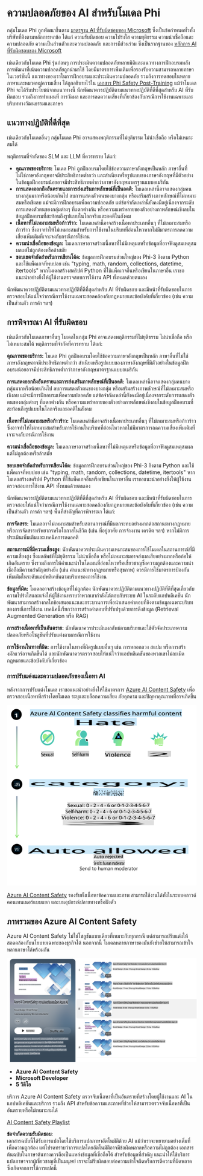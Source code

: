 # ความปลอดภัยของ AI สำหรับโมเดล Phi  
กลุ่มโมเดล Phi ถูกพัฒนาขึ้นตาม [มาตรฐาน AI ที่รับผิดชอบของ Microsoft](https://query.prod.cms.rt.microsoft.com/cms/api/am/binary/RE5cmFl) ซึ่งเป็นข้อกำหนดทั่วทั้งบริษัทที่อิงตามหลักการหกข้อ ได้แก่ ความรับผิดชอบ ความโปร่งใส ความยุติธรรม ความน่าเชื่อถือและความปลอดภัย ความเป็นส่วนตัวและความปลอดภัย และการมีส่วนร่วม ซึ่งเป็นรากฐานของ [หลักการ AI ที่รับผิดชอบของ Microsoft](https://www.microsoft.com/ai/responsible-ai)

เช่นเดียวกับโมเดล Phi รุ่นก่อนๆ การประเมินความปลอดภัยหลายมิติและแนวทางการฝึกอบรมหลังการพัฒนาที่เน้นความปลอดภัยถูกนำมาใช้ โดยมีมาตรการเพิ่มเติมเพื่อรองรับความสามารถหลายภาษาในเวอร์ชันนี้ แนวทางของเราในการฝึกอบรมและประเมินความปลอดภัย รวมถึงการทดสอบในหลายภาษาและหมวดหมู่ความเสี่ยง ได้ถูกอธิบายไว้ใน [เอกสาร Phi Safety Post-Training](https://arxiv.org/abs/2407.13833) แม้ว่าโมเดล Phi จะได้รับประโยชน์จากแนวทางนี้ นักพัฒนาควรปฏิบัติตามแนวทางปฏิบัติที่ดีที่สุดสำหรับ AI ที่รับผิดชอบ รวมถึงการทำแผนที่ การวัดผล และการลดความเสี่ยงที่เกี่ยวข้องกับกรณีการใช้งานเฉพาะและบริบททางวัฒนธรรมและภาษา  

## แนวทางปฏิบัติที่ดีที่สุด  

เช่นเดียวกับโมเดลอื่นๆ กลุ่มโมเดล Phi อาจแสดงพฤติกรรมที่ไม่ยุติธรรม ไม่น่าเชื่อถือ หรือไม่เหมาะสมได้  

พฤติกรรมที่จำกัดของ SLM และ LLM ที่ควรทราบ ได้แก่:  

- **คุณภาพของบริการ:** โมเดล Phi ถูกฝึกอบรมโดยใช้ข้อความภาษาอังกฤษเป็นหลัก ภาษาอื่นที่ไม่ใช่ภาษาอังกฤษอาจมีประสิทธิภาพต่ำกว่า และสำเนียงหรือรูปแบบของภาษาอังกฤษที่มีตัวอย่างในข้อมูลฝึกอบรมน้อยอาจมีประสิทธิภาพต่ำกว่าภาษาอังกฤษมาตรฐานแบบอเมริกัน  
- **การแสดงออกถึงอันตรายและการส่งเสริมภาพลักษณ์ที่เป็นอคติ:** โมเดลเหล่านี้อาจแสดงกลุ่มคนบางกลุ่มมากหรือน้อยเกินไป ลบการแสดงตัวตนของบางกลุ่ม หรือเสริมสร้างภาพลักษณ์ที่ไม่เหมาะสมหรือเชิงลบ แม้จะมีการฝึกอบรมเพื่อความปลอดภัย แต่ข้อจำกัดเหล่านี้ยังคงมีอยู่เนื่องจากระดับการแสดงตัวตนของกลุ่มต่างๆ ที่แตกต่างกัน หรือความแพร่หลายของตัวอย่างภาพลักษณ์เชิงลบในข้อมูลฝึกอบรมที่สะท้อนถึงรูปแบบในโลกจริงและอคติในสังคม  
- **เนื้อหาที่ไม่เหมาะสมหรือก้าวร้าว:** โมเดลเหล่านี้อาจสร้างเนื้อหาประเภทอื่นๆ ที่ไม่เหมาะสมหรือก้าวร้าว ซึ่งอาจทำให้ไม่เหมาะสมสำหรับการใช้งานในบริบทที่อ่อนไหวหากไม่มีมาตรการลดความเสี่ยงเพิ่มเติมที่เจาะจงกับกรณีการใช้งาน  
- **ความน่าเชื่อถือของข้อมูล:** โมเดลภาษาอาจสร้างเนื้อหาที่ไม่มีเหตุผลหรือข้อมูลที่อาจฟังดูสมเหตุสมผลแต่ไม่ถูกต้องหรือล้าสมัย  
- **ขอบเขตจำกัดสำหรับการเขียนโค้ด:** ข้อมูลการฝึกอบรมส่วนใหญ่ของ Phi-3 อิงตาม Python และใช้แพ็คเกจที่พบบ่อย เช่น "typing, math, random, collections, datetime, itertools" หากโมเดลสร้างสคริปต์ Python ที่ใช้แพ็คเกจอื่นหรือเขียนในภาษาอื่น เราขอแนะนำอย่างยิ่งให้ผู้ใช้งานตรวจสอบการใช้งาน API ทั้งหมดด้วยตนเอง  

นักพัฒนาควรปฏิบัติตามแนวทางปฏิบัติที่ดีที่สุดสำหรับ AI ที่รับผิดชอบ และมีหน้าที่รับผิดชอบในการตรวจสอบให้แน่ใจว่ากรณีการใช้งานเฉพาะสอดคล้องกับกฎหมายและข้อบังคับที่เกี่ยวข้อง (เช่น ความเป็นส่วนตัว การค้า ฯลฯ)  

## การพิจารณา AI ที่รับผิดชอบ  

เช่นเดียวกับโมเดลภาษาอื่นๆ โมเดลในกลุ่ม Phi อาจแสดงพฤติกรรมที่ไม่ยุติธรรม ไม่น่าเชื่อถือ หรือไม่เหมาะสมได้ พฤติกรรมที่จำกัดที่ควรทราบ ได้แก่:  

**คุณภาพของบริการ:** โมเดล Phi ถูกฝึกอบรมโดยใช้ข้อความภาษาอังกฤษเป็นหลัก ภาษาอื่นที่ไม่ใช่ภาษาอังกฤษอาจมีประสิทธิภาพต่ำกว่า สำเนียงหรือรูปแบบของภาษาอังกฤษที่มีตัวอย่างในข้อมูลฝึกอบรมน้อยอาจมีประสิทธิภาพต่ำกว่าภาษาอังกฤษมาตรฐานแบบอเมริกัน  

**การแสดงออกถึงอันตรายและการส่งเสริมภาพลักษณ์ที่เป็นอคติ:** โมเดลเหล่านี้อาจแสดงกลุ่มคนบางกลุ่มมากหรือน้อยเกินไป ลบการแสดงตัวตนของบางกลุ่ม หรือเสริมสร้างภาพลักษณ์ที่ไม่เหมาะสมหรือเชิงลบ แม้จะมีการฝึกอบรมเพื่อความปลอดภัย แต่ข้อจำกัดเหล่านี้ยังคงมีอยู่เนื่องจากระดับการแสดงตัวตนของกลุ่มต่างๆ ที่แตกต่างกัน หรือความแพร่หลายของตัวอย่างภาพลักษณ์เชิงลบในข้อมูลฝึกอบรมที่สะท้อนถึงรูปแบบในโลกจริงและอคติในสังคม  

**เนื้อหาที่ไม่เหมาะสมหรือก้าวร้าว:** โมเดลเหล่านี้อาจสร้างเนื้อหาประเภทอื่นๆ ที่ไม่เหมาะสมหรือก้าวร้าว ซึ่งอาจทำให้ไม่เหมาะสมสำหรับการใช้งานในบริบทที่อ่อนไหวหากไม่มีมาตรการลดความเสี่ยงเพิ่มเติมที่เจาะจงกับกรณีการใช้งาน  

**ความน่าเชื่อถือของข้อมูล:** โมเดลภาษาอาจสร้างเนื้อหาที่ไม่มีเหตุผลหรือข้อมูลที่อาจฟังดูสมเหตุสมผลแต่ไม่ถูกต้องหรือล้าสมัย  

**ขอบเขตจำกัดสำหรับการเขียนโค้ด:** ข้อมูลการฝึกอบรมส่วนใหญ่ของ Phi-3 อิงตาม Python และใช้แพ็คเกจที่พบบ่อย เช่น "typing, math, random, collections, datetime, itertools" หากโมเดลสร้างสคริปต์ Python ที่ใช้แพ็คเกจอื่นหรือเขียนในภาษาอื่น เราขอแนะนำอย่างยิ่งให้ผู้ใช้งานตรวจสอบการใช้งาน API ทั้งหมดด้วยตนเอง  

นักพัฒนาควรปฏิบัติตามแนวทางปฏิบัติที่ดีที่สุดสำหรับ AI ที่รับผิดชอบ และมีหน้าที่รับผิดชอบในการตรวจสอบให้แน่ใจว่ากรณีการใช้งานเฉพาะสอดคล้องกับกฎหมายและข้อบังคับที่เกี่ยวข้อง (เช่น ความเป็นส่วนตัว การค้า ฯลฯ) พื้นที่สำคัญที่ควรพิจารณา ได้แก่:  

**การจัดสรร:** โมเดลอาจไม่เหมาะสมสำหรับสถานการณ์ที่มีผลกระทบอย่างมากต่อสถานะทางกฎหมายหรือการจัดสรรทรัพยากรหรือโอกาสในชีวิต (เช่น ที่อยู่อาศัย การจ้างงาน เครดิต ฯลฯ) หากไม่มีการประเมินเพิ่มเติมและเทคนิคการลดอคติ  

**สถานการณ์ที่มีความเสี่ยงสูง:** นักพัฒนาควรประเมินความเหมาะสมของการใช้โมเดลในสถานการณ์ที่มีความเสี่ยงสูง ซึ่งผลลัพธ์ที่ไม่ยุติธรรม ไม่น่าเชื่อถือ หรือไม่เหมาะสมอาจส่งผลเสียอย่างมากหรือก่อให้เกิดอันตราย ซึ่งรวมถึงการให้คำแนะนำในโดเมนที่อ่อนไหวหรือเชี่ยวชาญซึ่งความถูกต้องและความน่าเชื่อถือมีความสำคัญอย่างยิ่ง (เช่น คำแนะนำทางกฎหมายหรือสุขภาพ) ควรมีการใช้มาตรการป้องกันเพิ่มเติมในระดับแอปพลิเคชันตามบริบทของการใช้งาน  

**ข้อมูลที่ผิด:** โมเดลอาจสร้างข้อมูลที่ไม่ถูกต้อง นักพัฒนาควรปฏิบัติตามแนวทางปฏิบัติที่ดีที่สุดเกี่ยวกับความโปร่งใสและแจ้งให้ผู้ใช้งานทราบว่าพวกเขากำลังโต้ตอบกับระบบ AI ในระดับแอปพลิเคชัน นักพัฒนาสามารถสร้างกลไกข้อเสนอแนะและกระบวนการเพื่อนำเสนอคำตอบที่อิงตามข้อมูลเฉพาะบริบทของกรณีการใช้งาน เทคนิคนี้เรียกว่าการสร้างคำตอบที่ปรับปรุงด้วยการดึงข้อมูล (Retrieval Augmented Generation หรือ RAG)  

**การสร้างเนื้อหาที่เป็นอันตราย:** นักพัฒนาควรประเมินผลลัพธ์ตามบริบทและใช้ตัวจัดประเภทความปลอดภัยหรือโซลูชันที่ปรับแต่งตามกรณีการใช้งาน  

**การใช้งานในทางที่ผิด:** การใช้งานในทางที่ผิดรูปแบบอื่นๆ เช่น การหลอกลวง สแปม หรือการสร้างมัลแวร์อาจเกิดขึ้นได้ และนักพัฒนาควรตรวจสอบให้แน่ใจว่าแอปพลิเคชันของพวกเขาไม่ละเมิดกฎหมายและข้อบังคับที่เกี่ยวข้อง  

### การปรับแต่งและความปลอดภัยของเนื้อหา AI  

หลังจากการปรับแต่งโมเดล เราขอแนะนำอย่างยิ่งให้ใช้มาตรการ [Azure AI Content Safety](https://learn.microsoft.com/azure/ai-services/content-safety/overview) เพื่อตรวจสอบเนื้อหาที่สร้างโดยโมเดล ระบุและบล็อกความเสี่ยง ภัยคุกคาม และปัญหาคุณภาพที่อาจเกิดขึ้น  

![Phi3AISafety](../../../../../translated_images/01.phi3aisafety.b950fac78d0cda701abf8181b3cfdabf328f70d0d5c096d5ebf842a2db62615f.th.png)  

[Azure AI Content Safety](https://learn.microsoft.com/azure/ai-services/content-safety/overview) รองรับทั้งเนื้อหาข้อความและภาพ สามารถใช้งานได้ทั้งในระบบคลาวด์ คอนเทนเนอร์แบบแยก และบนอุปกรณ์ปลายทางหรือฝังตัว  

## ภาพรวมของ Azure AI Content Safety  

Azure AI Content Safety ไม่ใช่โซลูชันแบบเดียวที่เหมาะกับทุกกรณี แต่สามารถปรับแต่งให้สอดคล้องกับนโยบายเฉพาะของธุรกิจได้ นอกจากนี้ โมเดลหลายภาษาของมันยังช่วยให้สามารถเข้าใจหลายภาษาได้พร้อมกัน  

![AIContentSafety](../../../../../translated_images/01.AIcontentsafety.da9a83e9538e688418877be04138e05621b0ab1222565ac2761e28677a59fdb4.th.png)  

- **Azure AI Content Safety**  
- **Microsoft Developer**  
- **5 วิดีโอ**  

บริการ Azure AI Content Safety ตรวจจับเนื้อหาที่เป็นอันตรายที่สร้างโดยผู้ใช้งานและ AI ในแอปพลิเคชันและบริการ รวมถึง API สำหรับข้อความและภาพที่ช่วยให้สามารถตรวจจับเนื้อหาที่เป็นอันตรายหรือไม่เหมาะสมได้  

[AI Content Safety Playlist](https://www.youtube.com/playlist?list=PLlrxD0HtieHjaQ9bJjyp1T7FeCbmVcPkQ)  

**ข้อจำกัดความรับผิดชอบ**:  
เอกสารฉบับนี้ได้รับการแปลโดยใช้บริการแปลภาษาอัตโนมัติด้วย AI แม้ว่าเราจะพยายามอย่างเต็มที่เพื่อความถูกต้อง แต่โปรดทราบว่าการแปลโดยอัตโนมัติอาจมีข้อผิดพลาดหรือความไม่ถูกต้อง เอกสารต้นฉบับในภาษาต้นทางควรถือเป็นแหล่งข้อมูลที่เชื่อถือได้ สำหรับข้อมูลที่สำคัญ แนะนำให้ใช้บริการแปลภาษาจากผู้เชี่ยวชาญที่เป็นมนุษย์ เราจะไม่รับผิดชอบต่อความเข้าใจผิดหรือการตีความที่ผิดพลาดซึ่งเกิดจากการใช้การแปลนี้